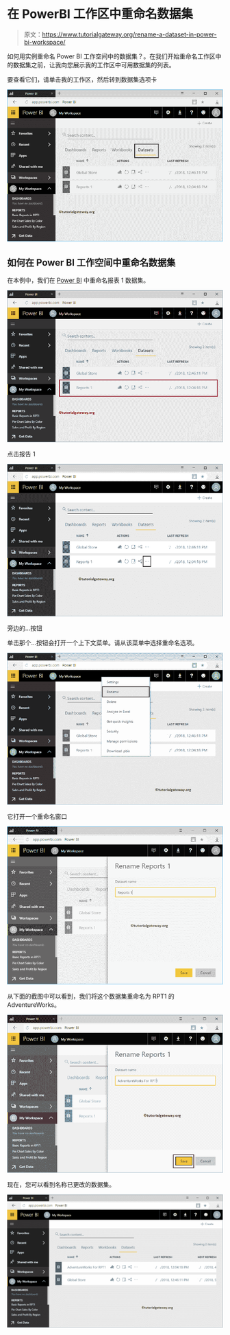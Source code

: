 # 在 PowerBI 工作区中重命名数据集

> 原文：<https://www.tutorialgateway.org/rename-a-dataset-in-power-bi-workspace/>

如何用实例重命名 Power BI 工作空间中的数据集？。在我们开始重命名工作区中的数据集之前，让我向您展示我的工作区中可用数据集的列表。

要查看它们，请单击我的工作区，然后转到数据集选项卡

![Rename a Dataset in Power BI Workspace 1](img/e3c33375eac77624b2c03be42b291787.png)

## 如何在 Power BI 工作空间中重命名数据集

在本例中，我们在 [Power BI](https://www.tutorialgateway.org/power-bi-tutorial/) 中重命名报表 1 数据集。

![Rename a Dataset in Power BI Workspace 2](img/01afc4b56cec83a8825d25e88765dd41.png)

点击报告 1

![Rename a Dataset in Power BI Workspace 3](img/43cc2d8876c9540b94ce6cc03919cd78.png)

旁边的…按钮

单击那个…按钮会打开一个上下文菜单。请从该菜单中选择重命名选项。

![Rename a Dataset in Power BI Workspace 4](img/2cdb3ab28bc2c41ad9de2f03a85e4af1.png)

它打开一个重命名窗口

![Rename a Dataset in Power BI Workspace 5](img/5cd6a086688058ccf6f81dee74be651a.png)

从下面的截图中可以看到，我们将这个数据集重命名为 RPT1 的 AdventureWorks。

![Rename a Dataset in Power BI Workspace 6](img/67a46a6d54b673a29523dd32f26d001b.png)

现在，您可以看到名称已更改的数据集。

![Rename a Dataset in Power BI Workspace 7](img/a1483516feefa080c0530ad48336672f.png)